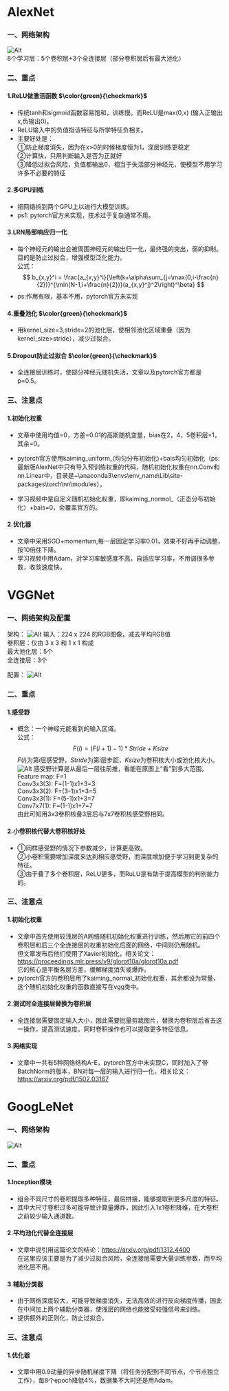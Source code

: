 # AlexNet
### 一、网络架构
![Alt](https://i-blog.csdnimg.cn/direct/378bf6d10c5944648c802813ada462f0.png)  
8个学习层：5个卷积层+3个全连接层（部分卷积层后有最大池化）

### 二、重点
#### 1.ReLU做激活函数 $\color{green}{\checkmark}$
- 传统tanh和sigmoid函数容易饱和，训练慢。而ReLU是max(0,x) (输入正输出x,负输出0)。
- ReLU输入中的负值指该特征与所学特征负相关。
- 主要好处是：  
①防止梯度消失，因为在x>0的时候梯度恒为1，深层训练更稳定  
②计算快，只用判断输入是否为正就好  
③降低过拟合风险，负值都输出0，相当于失活部分神经元，使模型不用学习许多不必要的特征
#### 2.多GPU训练
- 把网络拆到两个GPU上以进行大模型训练。  
- ps1: pytorch官方未实现，技术过于复杂通常不用。  
#### 3.LRN局部响应归一化
- 每个神经元的输出会被周围神经元的输出归一化，最终强的突出，弱的抑制。目的是防止过拟合，增强模型泛化能力。  
公式：  
$$
b_{x,y}^i = \frac{a_{x,y}^i}{\left(k+\alpha\sum_{j=\max(0,i-\frac{n}{2})}^{\min(N-1,i+\frac{n}{2})}(a_{x,y}^j)^2\right)^\beta}
$$
- ps:作用有限，基本不用，pytorch官方未实现  
#### 4.重叠池化 $\color{green}{\checkmark}$
- 用kernel_size=3,stride=2的池化层，使相邻池化区域重叠（因为kernel_size>stride），减少过拟合。  
#### 5.Dropout防止过拟合 $\color{green}{\checkmark}$
- 全连接层训练时，使部分神经元随机失活，文章以及pytorch官方都是p=0.5。
### 三、注意点
#### 1.初始化权重
- 文章中使用均值=0，方差=0.01的高斯随机变量，bias在2，4，5卷积层=1，其余=0。

- pytorch官方使用kaiming_uniform_(均匀分布初始化)+bais均匀初始化（ps:最新版AlexNet中只有导入预训练权重的代码，随机初始化权重在nn.Conv和nn.Linear中，目录是~\anaconda3\envs\env_name\Lib\site-packages\torch\nn\modules）。

- 学习视频中是自定义随机初始化权重，即kaiming_normol_（正态分布初始化）+bais=0，会覆盖官方的。  
#### 2.优化器
- 文章中采用SGD+momentum,每一层固定学习率0.01，效果不好再手动调整，按10倍往下降。
- 学习视频中用Adam，对学习率敏感度不高，自适应学习率，不用调很多参数，收敛速度快。
# VGGNet
### 一、网络架构及配置
架构：
![Alt](https://i-blog.csdnimg.cn/direct/4611d9f33f53459aa1c49d365019589d.png)
输入：224 x 224 的RGB图像，减去平均RGB值  
卷积层：仅由 3 x 3 和 1 x 1 构成  
最大池化层：5个  
全连接层：3个  

配置：
![Alt](https://i-blog.csdnimg.cn/direct/44fa5e74cef34c34834635fd27ae73eb.png)

### 二、重点
#### 1.感受野
- 概念：一个神经元能看到的输入区域。  
公式：  
$$
F(i)=(F(i+1)-1)*Stride+Ksize
$$
$F(i)$为第$i$层感受野，$Stride$为第$i$层步距，$Ksize$为卷积核大小或池化核大小。 
![Alt](https://i-blog.csdnimg.cn/direct/cc38347d64e94149bfc4b05e0b113eaf.png) 
感受野计算是从最后一层往前推，看能在原图上“看”到多大范围。  
Feature map: F=1   
Conv3x3(3): F=(1-1)x1+3=3  
Conv3x3(2): F=(3-1)x1+3=5  
Conv3x3(1): F=(5-1)x1+3=7  
Conv7x7(1): F=(1-1)x1+7=7  
由此可知用3x3卷积核叠3层后与7x7卷积核感受野相同。
#### 2.小卷积核代替大卷积核好处
- ①同样感受野的情况下参数减少，计算更高效。  
②小卷积需要增加深度来达到相应感受野，而深度增加便于学习到更复杂的特征。  
③由于叠了多个卷积层，ReLU更多，而RuLU是有助于提高模型的判别能力的。  
### 三、注意点
#### 1.初始化权重
- 文章中首先使用较浅层的A网络随机初始化权重进行训练，然后用它的前四个卷积层和后三个全连接层的权重初始化后面的网络，中间则仍用随机。  
但文章发布后他们使用了Xavier初始化，相关论文：<https://proceedings.mlr.press/v9/glorot10a/glorot10a.pdf>  
它的核心是平衡各层方差，缓解梯度消失或爆炸。  
- pytorch官方的卷积层用了kaiming_normal_初始化权重，其余都设为常量，这个随机初始化权重的函数直接写在vgg类中。
#### 2.测试时全连接层替换为卷积层
- 全连接层需要固定输入大小，因此需要批量剪裁图片，替换为卷积层后省去这一操作，提高测试速度。同时卷积操作也可以提取更多特征信息。  
#### 3.网络实现 
- 文章中一共有5种网络结构A-E，pytorch官方中未实现C，同时加入了带BatchNorm的版本，BN对每一层的输入进行归一化，相关论文：<https://arxiv.org/pdf/1502.03167>
# GoogLeNet  
### 一、网络架构
![Alt](https://i-blog.csdnimg.cn/blog_migrate/6ed5a4d39d44ea256f0a34c4e555a814.png)  
### 二、重点  
#### 1.Inception模块
- 组合不同尺寸的卷积提取多种特征，最后拼接，能够提取到更多尺度的特征。
- 其中大尺寸卷积过多可能导致计算量爆炸，因此引入1x1卷积降维，在大卷积之前较少输入通道数。  
#### 2.平均池化代替全连接层
- 文章中说引用这篇论文的结论：<https://arxiv.org/pdf/1312.4400>  
在这里应该主要是为了减少过拟合风险，全连接层需要大量训练参数，而平均池化层不用。
#### 3.辅助分类器
- 由于网络深度较大，可能导致梯度消失，无法高效的进行反向梯度传播，因此在中间加上两个辅助分类器，使浅层的网络也能接受较强信号来训练。
- 提供额外的正则化，防止过拟合。
### 三、注意点
#### 1.优化器
- 文章中用0.9动量的异步随机梯度下降（将任务分配到不同节点，个节点独立工作），每8个epoch降低4%，数据集不大时还是用Adam。
